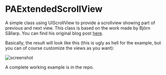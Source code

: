 PAExtendedScrollView
====================

A simple class using UIScrollView to provide a scrollview showing part of previous and next view.
This class is based on the work made by Björn Sållarp. You can find his original blog post [here](http://blog.sallarp.com/iphone-ipad-appstore-like-uiscrollview-with-paging-and-preview/).

Basically, the result will look like this (this is ugly as hell for the example, but you can of course customize the views as you want):

![screenshot](http://philippeauriach.me/PAExtendedScrollView/github_screenshot.png)

A complete working example is in the repo.